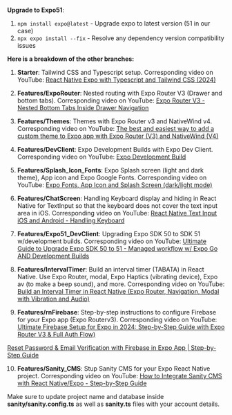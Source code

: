 **Upgrade to Expo51**:
1. ```npm install expo@latest``` - Upgrade expo to latest version (51 in our case)
2. ```npx expo install --fix``` - Resolve any dependency version compatibility issues

**Here is a breakdown of the other branches:**

1. **Starter**: Tailwind CSS and Typescript setup. Corresponding video on YouTube: [React Native Expo with Typescript and Tailwind CSS (2024)](https://www.youtube.com/watch?v=9SdmwQPblBI)

2. **Features/ExpoRouter**: Nested routing with Expo Router V3 (Drawer and bottom tabs). Corresponding video on YouTube: [Expo Router V3 - Nested Bottom Tabs Inside Drawer Navigation](https://youtu.be/wOdz4XyMU7c)

3. **Features/Themes**: Themes with Expo Router v3 and NativeWind v4. Corresponding video on YouTube: [The best and easiest way to add a custom theme to Expo app with Expo Router (V3) and NativeWind (V4)](https://youtu.be/O6SYukr2zd0)

4. **Features/DevClient**: Expo Development Builds with Expo Dev Client. Corresponding video on YouTube: [Expo Development Build](https://youtu.be/C04MMx3ucO0)

5. **Features/Splash_Icon_Fonts**: Expo Splash screen (light and dark theme), App icon and Expo Google Fonts. Corresponding video on YouTube: [Expo Fonts, App Icon and Splash Screen (dark/light mode)](https://youtu.be/jEKdBqTclME)

6. **Features/ChatScreen**: Handling Keyboard display and hiding in React Native for TextInput so that the keyboard does not cover the text input area in iOS. Corresponding video on YouTube: [React Native Text Input iOS and Android - Handling Keyboard](https://youtu.be/DuspDGuR58Q)

7. **Features/Expo51_DevClient**: Upgrading Expo SDK 50 to SDK 51 w/development builds. Corresponding video on YouTube: [Ultimate Guide to Upgrade Expo SDK 50 to 51 - Managed workflow w/ Expo Go AND Development Builds](https://youtu.be/2gM8hg9W-J0)

8. **Features/IntervalTimer**: Build an interval timer (TABATA) in React Native. Use Expo Router, modal, Expo Haptics (vibrating device), Expo av (to make a beep sound), and more. Corresponding video on YouTube: [Build an Interval Timer in React Native (Expo Router, Navigation, Modal with Vibration and Audio)](https://youtu.be/ZU51gVaHHKs)

9. **Features/rnFirebase**: Step-by-step instructions to configure Firebase for your Expo app (Expo Routerv3). Corresponding video on YouTube: [Ultimate Firebase Setup for Expo in 2024: Step-by-Step Guide with Expo Router V3 & Full Auth Flow)](https://youtu.be/U5K-SfIOmZs)

[Reset Password & Email Verification with Firebase in Expo App | Step-by-Step Guide](https://youtu.be/kCerC6XUbVc)

10. **Features/Sanity_CMS**: Stup Sanity CMS for your Expo React Native project. Corresponding video on YouTube: [How to Integrate Sanity CMS with React Native/Expo - Step-by-Step Guide](https://youtu.be/2sochWB3gjo)

Make sure to update project name and database inside **sanity/sanity.config.ts** as well as **sanity.ts** files with your account details.
